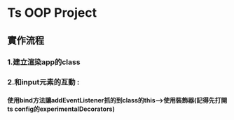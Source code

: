 # Ts OOP Project
## 實作流程
### 1.建立渲染app的class
### 2.和input元素的互動 : 
#### 使用bind方法讓addEventListener抓的到class的this-->使用裝飾器(記得先打開ts config的experimentalDecorators)